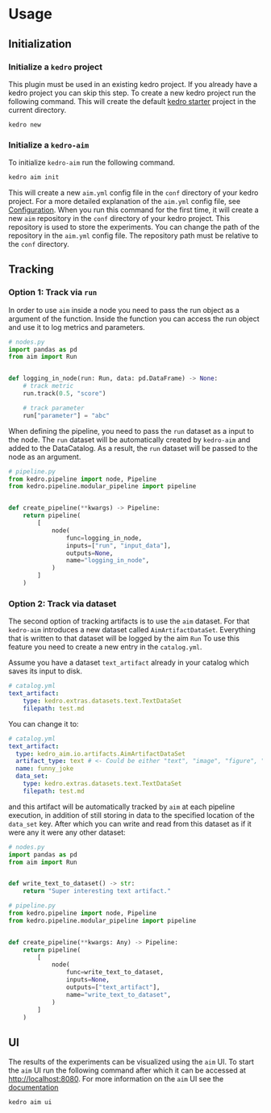# Usage

## Initialization

### Initialize a `kedro` project

This plugin must be used in an existing kedro project.
If you already have a kedro project you can skip this step.
To create a new kedro project run the following command.
This will create the default [kedro starter](https://kedro.readthedocs.io/en/stable/get_started/starters.html) project in the current directory.

```shell
kedro new
```

### Initialize a `kedro-aim`

To initialize `kedro-aim` run the following command.

```bash
kedro aim init
```

This will create a new `aim.yml` config file in the `conf` directory of your kedro project.
For a more detailed explanation of the `aim.yml` config file, see [Configuration](./configuration.md).
When you run this command for the first time, it will create a new `aim` repository in the `conf` directory of your kedro project.
This repository is used to store the experiments.
You can change the path of the repository in the `aim.yml` config file.
The repository path must be relative to the `conf` directory.

## Tracking

### Option 1: Track via `run`

In order to use `aim` inside a node you need to pass the run object as a argument of the function.
Inside the function you can access the run object and use it to log metrics and parameters.

```python
# nodes.py
import pandas as pd
from aim import Run


def logging_in_node(run: Run, data: pd.DataFrame) -> None:
    # track metric
    run.track(0.5, "score")

    # track parameter
    run["parameter"] = "abc"
```

When defining the pipeline, you need to pass the `run` dataset as a input to the node.
The `run` dataset will be automatically created by `kedro-aim` and added to the DataCatalog.
As a result, the `run` dataset will be passed to the node as an argument.

```python
# pipeline.py
from kedro.pipeline import node, Pipeline
from kedro.pipeline.modular_pipeline import pipeline


def create_pipeline(**kwargs) -> Pipeline:
    return pipeline(
        [
            node(
                func=logging_in_node,
                inputs=["run", "input_data"],
                outputs=None,
                name="logging_in_node",
            )
        ]
    )
```

### Option 2: Track via dataset

The second option of tracking artifacts is to use the `aim` dataset.
For that `kedro-aim` introduces a new dataset called `AimArtifactDataSet`.
Everything that is written to that dataset will be logged by the aim `Run`
To use this feature you need to create a new entry in the `catalog.yml`.

Assume you have a dataset `text_artifact` already in your catalog which saves its input to disk.

```yaml
# catalog.yml
text_artifact:
    type: kedro.extras.datasets.text.TextDataSet
    filepath: test.md
```

You can change it to:

```yaml
# catalog.yml
text_artifact:
  type: kedro_aim.io.artifacts.AimArtifactDataSet
  artifact_type: text # <- Could be either "text", "image", "figure", "audio"
  name: funny_joke
  data_set:
    type: kedro.extras.datasets.text.TextDataSet
    filepath: test.md
```

and this artifact will be automatically tracked by `aim` at each pipeline execution, in addition of still storing in data to the specified location of the `data_set` key.
After which you can write and read from this dataset as if it were any it were any other dataset:

```python
# nodes.py
import pandas as pd
from aim import Run


def write_text_to_dataset() -> str:
    return "Super interesting text artifact."
```

```python
# pipeline.py
from kedro.pipeline import node, Pipeline
from kedro.pipeline.modular_pipeline import pipeline


def create_pipeline(**kwargs: Any) -> Pipeline:
    return pipeline(
        [
            node(
                func=write_text_to_dataset,
                inputs=None,
                outputs=["text_artifact"],
                name="write_text_to_dataset",
            )
        ]
    )
```

## UI

The results of the experiments can be visualized using the `aim` UI.
To start the `aim` UI run the following command after which it can be accessed at [http://localhost:8080](http://localhost:8080).
For more information on the `aim` UI see the [documentation](https://aimstack.readthedocs.io/en/latest/ui/overview.html)

```bash
kedro aim ui
```
